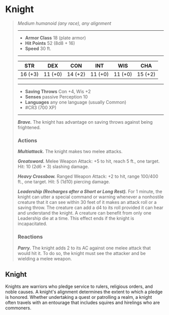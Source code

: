 # Knight
>*Medium humanoid (any race), any alignment*
>___
>- **Armor Class** 18 (plate armor)
>- **Hit Points** 52 (8d8 + 16)
>- **Speed** 30 ft.
>___
>|STR|DEX|CON|INT|WIS|CHA|
>|:---:|:---:|:---:|:---:|:---:|:---:|
>|16 (+3)|11 (+0)|14 (+2)|11 (+0)|11 (+0)|15 (+2)|
>___
>- **Saving Throws** Con +4, Wis +2
>- **Senses** passive Perception 10
>- **Languages** any one language (usually Common)
>- #CR3 (700 XP)
>___
>***Brave.*** The knight has advantage on saving throws against being frightened.  
>
>### Actions
>***Multiattack.*** The knight makes two melee attacks.  
>
>***Greatsword.*** Melee Weapon Attack: +5 to hit, reach 5 ft., one target. Hit: 10 (2d6 + 3) slashing damage.  
>
>***Heavy Crossbow.*** Ranged Weapon Attack: +2 to hit, range 100/400 ft., one target. Hit: 5 (1d10) piercing damage.  
>
>***Leadership (Recharges after a Short or Long Rest).*** For 1 minute, the knight can utter a special command or warning whenever a nonhostile creature that it can see within 30 feet of it makes an attack roll or a saving throw. The creature can add a d4 to its roll provided it can hear and understand the knight. A creature can benefit from only one Leadership die at a time. This effect ends if the knight is incapacitated.  
>
>### Reactions
>***Parry.*** The knight adds 2 to its AC against one melee attack that would hit it. To do so, the knight must see the attacker and be wielding a melee weapon.

## Knight

Knights are warriors who pledge service to rulers, religious orders, and noble causes. A knight's alignment determines the extent to which a pledge is honored. Whether undertaking a quest or patrolling a realm, a knight often travels with an entourage that includes squires and hirelings who are commoners.